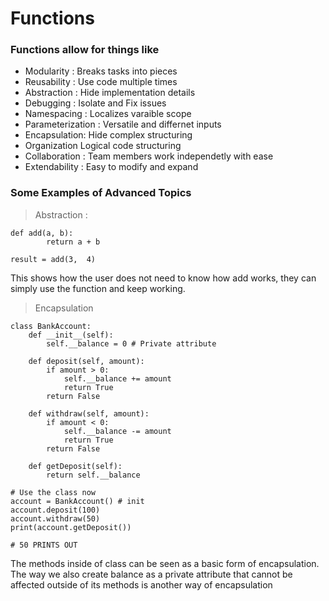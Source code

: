 # Functions

### Functions allow for things like

- Modularity : Breaks tasks into pieces
- Reusability : Use code multiple times
- Abstraction : Hide implementation details
- Debugging : Isolate and Fix issues
- Namespacing : Localizes varaible scope
- Parameterization : Versatile and differnet inputs
- Encapsulation: Hide complex structuring
- Organization Logical code structuring
- Collaboration : Team members work independetly with ease
- Extendability : Easy to modify and expand 

### Some Examples of Advanced Topics
> Abstraction : 
    

    def add(a, b): 
            return a + b 
    
    result = add(3,  4)
This shows how the user does not need to know how add works, they can simply use the function and keep working. 

>Encapsulation

    class BankAccount:
        def __init__(self):
            self.__balance = 0 # Private attribute

        def deposit(self, amount):
            if amount > 0:
                self.__balance += amount
                return True
            return False

        def withdraw(self, amount):
            if amount < 0:
                self.__balance -= amount
                return True
            return False
        
        def getDeposit(self):
            return self.__balance
    
    # Use the class now
    account = BankAccount() # init
    account.deposit(100)
    account.withdraw(50)
    print(account.getDeposit())

    # 50 PRINTS OUT

The methods inside of class can be seen as a basic form of encapsulation. The way we also create balance as a private attribute that cannot be affected outside of its methods is another way of encapsulation    